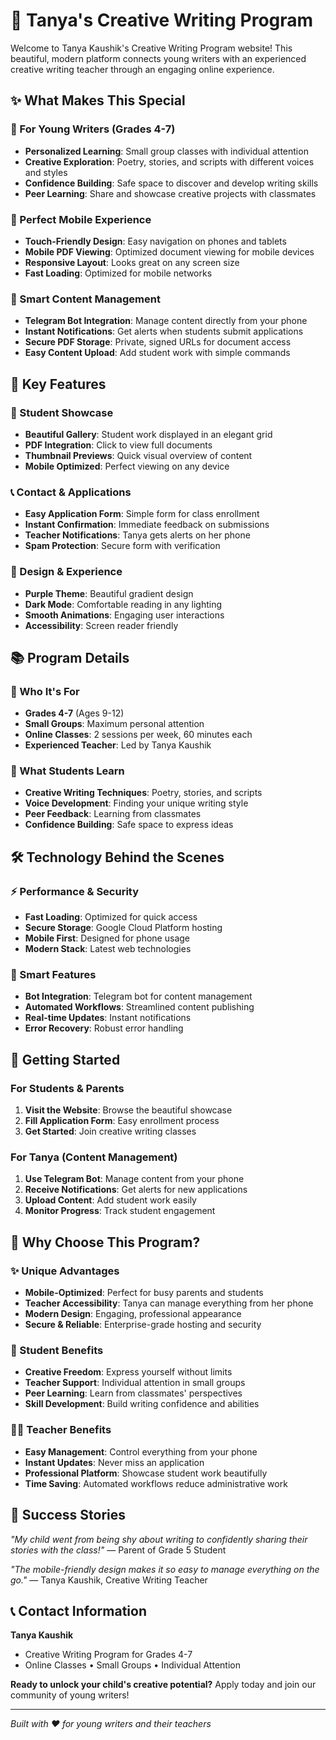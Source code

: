 # 🎨 Tanya's Creative Writing Program

Welcome to Tanya Kaushik's Creative Writing Program website! This beautiful, modern platform connects young writers with an experienced creative writing teacher through an engaging online experience.

## ✨ What Makes This Special

### 🌟 For Young Writers (Grades 4-7)
- **Personalized Learning**: Small group classes with individual attention
- **Creative Exploration**: Poetry, stories, and scripts with different voices and styles
- **Confidence Building**: Safe space to discover and develop writing skills
- **Peer Learning**: Share and showcase creative projects with classmates

### 📱 Perfect Mobile Experience
- **Touch-Friendly Design**: Easy navigation on phones and tablets
- **Mobile PDF Viewing**: Optimized document viewing for mobile devices
- **Responsive Layout**: Looks great on any screen size
- **Fast Loading**: Optimized for mobile networks

### 🤖 Smart Content Management
- **Telegram Bot Integration**: Manage content directly from your phone
- **Instant Notifications**: Get alerts when students submit applications
- **Secure PDF Storage**: Private, signed URLs for document access
- **Easy Content Upload**: Add student work with simple commands

## 🚀 Key Features

### 📝 Student Showcase
- **Beautiful Gallery**: Student work displayed in an elegant grid
- **PDF Integration**: Click to view full documents
- **Thumbnail Previews**: Quick visual overview of content
- **Mobile Optimized**: Perfect viewing on any device

### 📞 Contact & Applications
- **Easy Application Form**: Simple form for class enrollment
- **Instant Confirmation**: Immediate feedback on submissions
- **Teacher Notifications**: Tanya gets alerts on her phone
- **Spam Protection**: Secure form with verification

### 🎨 Design & Experience
- **Purple Theme**: Beautiful gradient design
- **Dark Mode**: Comfortable reading in any lighting
- **Smooth Animations**: Engaging user interactions
- **Accessibility**: Screen reader friendly

## 📚 Program Details

### 🎯 Who It's For
- **Grades 4-7** (Ages 9-12)
- **Small Groups**: Maximum personal attention
- **Online Classes**: 2 sessions per week, 60 minutes each
- **Experienced Teacher**: Led by Tanya Kaushik

### 📖 What Students Learn
- **Creative Writing Techniques**: Poetry, stories, and scripts
- **Voice Development**: Finding your unique writing style
- **Peer Feedback**: Learning from classmates
- **Confidence Building**: Safe space to express ideas

## 🛠️ Technology Behind the Scenes

### ⚡ Performance & Security
- **Fast Loading**: Optimized for quick access
- **Secure Storage**: Google Cloud Platform hosting
- **Mobile First**: Designed for phone usage
- **Modern Stack**: Latest web technologies

### 🤖 Smart Features
- **Bot Integration**: Telegram bot for content management
- **Automated Workflows**: Streamlined content publishing
- **Real-time Updates**: Instant notifications
- **Error Recovery**: Robust error handling

## 📱 Getting Started

### For Students & Parents
1. **Visit the Website**: Browse the beautiful showcase
2. **Fill Application Form**: Easy enrollment process
3. **Get Started**: Join creative writing classes

### For Tanya (Content Management)
1. **Use Telegram Bot**: Manage content from your phone
2. **Receive Notifications**: Get alerts for new applications
3. **Upload Content**: Add student work easily
4. **Monitor Progress**: Track student engagement

## 🎉 Why Choose This Program?

### ✨ Unique Advantages
- **Mobile-Optimized**: Perfect for busy parents and students
- **Teacher Accessibility**: Tanya can manage everything from her phone
- **Modern Design**: Engaging, professional appearance
- **Secure & Reliable**: Enterprise-grade hosting and security

### 💝 Student Benefits
- **Creative Freedom**: Express yourself without limits
- **Teacher Support**: Individual attention in small groups
- **Peer Learning**: Learn from classmates' perspectives
- **Skill Development**: Build writing confidence and abilities

### 👩‍🏫 Teacher Benefits
- **Easy Management**: Control everything from your phone
- **Instant Updates**: Never miss an application
- **Professional Platform**: Showcase student work beautifully
- **Time Saving**: Automated workflows reduce administrative work

## 🌟 Success Stories

*"My child went from being shy about writing to confidently sharing their stories with the class!"*
— Parent of Grade 5 Student

*"The mobile-friendly design makes it so easy to manage everything on the go."*
— Tanya Kaushik, Creative Writing Teacher

## 📞 Contact Information

**Tanya Kaushik**
- Creative Writing Program for Grades 4-7
- Online Classes • Small Groups • Individual Attention

**Ready to unlock your child's creative potential?** Apply today and join our community of young writers!

---

*Built with ❤️ for young writers and their teachers*
